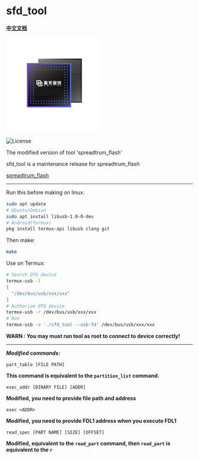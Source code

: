 # sfd_tool

[**中文文档**](https://github.com/C-Hidery/sfd_tool/blob/master/README_ZH.md)

![Logo](icon.png)

![License](https://img.shields.io/github/license/C-Hidery/sfd_tool)

The modified version of tool 'spreadtrum_flash'

sfd_tool is a maintenance release for spreadtrum_flash

[spreadtrum_flash](https://github.com/TomKing062/spreadtrum_flash)

---

Run this before making on linux:

``` bash
sudo apt update
# Ubuntu/Debian
sudo apt install libusb-1.0-0-dev
# Android(Termux)
pkg install termux-api libusb clang git
```

Then make:
``` bash
make
```

Use on Termux:

``` bash
# Search OTG device
termux-usb -l
[
  "/dev/bus/usb/xxx/xxx"
]
# Authorize OTG device
termux-usb -r /dev/bus/usb/xxx/xxx
# Run
termux-usb -e './sfd_tool --usb-fd' /dev/bus/usb/xxx/xxx
```

**WARN : You may must run tool as root to connect to device correctly!**

---

***Modified commands:***

    part_table [FILE PATH]

**This command is equivalent to the `partition_list` command.**

    exec_addr [BINARY FILE] [ADDR]
    
**Modified, you need to provide file path and address**

    exec <ADDR>

**Modified, you need to provide FDL1 address when you execute FDL1**

    read_spec [PART NAME] [SIZE] [OFFSET]

**Modified, equivalent to the `read_part` command, then `read_part` is equivalent to the `r`**
